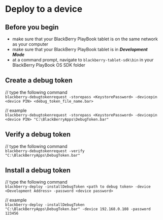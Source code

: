# Deploy to a device

## Before you begin

* make sure that your BlackBerry PlayBook tablet is on the same network as your computer
* make sure that your BlackBerry PlayBook tablet is in ***Development Mode***
* at a command prompt, navigate to `blackberry-tablet-sdk\bin` in your BlackBerry PlayBook OS SDK folder

## Create a debug token

// type the following command   
`blackberry-debugtokenrequest -storepass <KeystorePassword> -devicepin <device PIN> <debug_token_file_name.bar>`

// example <br />
`blackberry-debugtokenrequest -storepass <KeystorePassword> -devicepin <device PIN> "C:\BlackBerryApps\DebugToken.bar"`

## Verify a debug token

// type the following command   
`blackberry-debugtokenrequest -verify "C:\BlackBerryApps\DebugToken.bar"`

## Install a debug token

// type the following command   
`blackberry-deploy -installDebugToken <path to debug token> -device <Development Address> -password <device password>`

// example <br />
`blackberry-deploy -installDebugToken "C:\BlackBerryApps\DebugToken.bar" -device 192.168.0.108 -password 123456`
